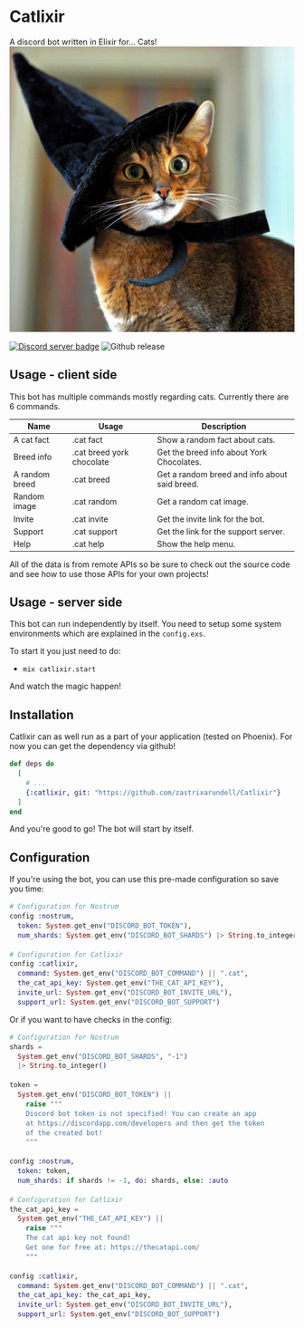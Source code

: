 # Catlixir
A discord bot written in Elixir for... Cats!
![Catlixir image](https://raw.githubusercontent.com/zastrixarundell/Catlixir/master/assets/catlixir.png "Catlixir")

[![Discord server badge](https://img.shields.io/discord/602112468961067011)](https://discord.gg/MdASH22) ![Github release](https://img.shields.io/github/v/release/zastrixarundell/catlixir)

## Usage - client side
This bot has multiple commands mostly regarding cats. Currently there are 6 commands.

|Name|Usage|Description|
|----|-----|-----------|
|A cat fact|.cat fact|Show a random fact about cats.|
|Breed info|.cat breed york chocolate|Get the breed info about York Chocolates.|
|A random breed|.cat breed|Get a random breed and info about said breed.|
|Random image|.cat random|Get a random cat image.|
|Invite|.cat invite|Get the invite link for the bot.|
|Support|.cat support|Get the link for the support server.|
|Help|.cat help|Show the help menu.

All of the data is from remote APIs so be sure to check out the source code and see how to use those APIs for your own projects!

## Usage - server side
This bot can run independently by itself. You need to setup some system environments which are explained in the `config.exs`. 

To start it you just need to do:
* `mix catlixir.start`

And watch the magic happen!

## Installation

Catlixir can as well run as a part of your application (tested on Phoenix). For now you can get the dependency via github!
```elixir
def deps do
  [
    # ...
    {:catlixir, git: "https://github.com/zastrixarundell/Catlixir"}
  ]
end
```
And you're good to go! The bot will start by itself.

## Configuration
If you're using the bot, you can use this pre-made configuration so save you time:
```elixir
# Configuration for Nostrum
config :nostrum,
  token: System.get_env("DISCORD_BOT_TOKEN"),
  num_shards: System.get_env("DISCORD_BOT_SHARDS") |> String.to_integer()

# Configuration for Catlixir
config :catlixir,
  command: System.get_env("DISCORD_BOT_COMMAND") || ".cat",
  the_cat_api_key: System.get_env("THE_CAT_API_KEY"),
  invite_url: System.get_env("DISCORD_BOT_INVITE_URL"),
  support_url: System.get_env("DISCORD_BOT_SUPPORT")
```
Or if you want to have checks in the config:
```elixir
# Configuration for Nostrum
shards =
  System.get_env("DISCORD_BOT_SHARDS", "-1")
  |> String.to_integer()

token =
  System.get_env("DISCORD_BOT_TOKEN") ||
    raise """
    Discord bot token is not specified! You can create an app
    at https://discordapp.com/developers and then get the token
    of the created bot!
    """

config :nostrum,
  token: token,
  num_shards: if shards != -1, do: shards, else: :auto

# Configuration for Catlixir
the_cat_api_key =
  System.get_env("THE_CAT_API_KEY") ||
    raise """
    The cat api key not found!
    Get one for free at: https://thecatapi.com/
    """

config :catlixir,
  command: System.get_env("DISCORD_BOT_COMMAND") || ".cat",
  the_cat_api_key: the_cat_api_key,
  invite_url: System.get_env("DISCORD_BOT_INVITE_URL"),
  support_url: System.get_env("DISCORD_BOT_SUPPORT")
```
